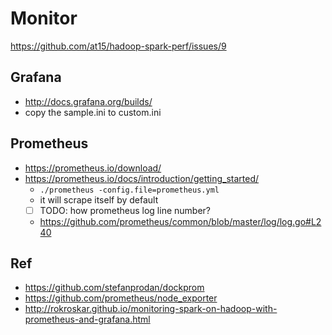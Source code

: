 # Monitor

https://github.com/at15/hadoop-spark-perf/issues/9

## Grafana

- http://docs.grafana.org/builds/
- copy the sample.ini to custom.ini

## Prometheus

- https://prometheus.io/download/
- https://prometheus.io/docs/introduction/getting_started/
  - `./prometheus -config.file=prometheus.yml`
  - it will scrape itself by default
  - [ ] TODO: how prometheus log line number?
  - https://github.com/prometheus/common/blob/master/log/log.go#L240

## Ref

- https://github.com/stefanprodan/dockprom
- https://github.com/prometheus/node_exporter
- http://rokroskar.github.io/monitoring-spark-on-hadoop-with-prometheus-and-grafana.html
